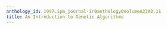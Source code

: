 ```yaml
---
anthology_id: 1997.ipm_journal-ir0anthology0volumeA33A3.11
title: An Introduction to Genetic Algorithms
---
```

